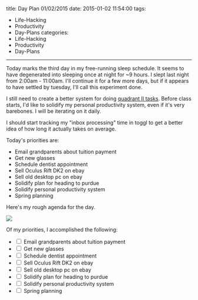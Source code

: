 title: Day Plan 01/02/2015
date: 2015-01-02 11:54:00
tags:
  - Life-Hacking
  - Productivity
  - Day-Plans
categories:
  - Life-Hacking
  - Productivity
  - Day-Plans
---

Today marks the third day in my free-running sleep schedule. It seems to have degenerated into sleeping once at night for ~9 hours. I slept last night from 2:00am - 11:00am. I'll continue it for a few more days, but if it appears to have settled by tuesday, I'll call this experiment done.

I still need to create a better system for doing [quadrant II tasks](/urgency-importance-matrix). Before class starts, I'd like to solidify my personal productivity system, even if it's very barebones. I will be iterating on it daily.

I should start tracking my "inbox processing" time in toggl to get a better idea of how long it actually takes on average.

Today's priorities are:
- Email grandparents about tuition payment
- Get new glasses
- Schedule dentist appointment
- Sell Oculus Rift DK2 on ebay
- Sell old desktop pc on ebay
- Solidify plan for heading to purdue
- Solidify personal productivity system
- Spring planning

Here's my rough agenda for the day.

![](/images/google-calendar-agenda-2016-01-02.png)

Of my priorities, I accomplished the following:
- <input type="checkbox"> Email grandparents about tuition payment
- <input type="checkbox"> Get new glasses
- <input type="checkbox"> Schedule dentist appointment
- <input type="checkbox"> Sell Oculus Rift DK2 on ebay
- <input type="checkbox"> Sell old desktop pc on ebay
- <input type="checkbox"> Solidify plan for heading to purdue
- <input type="checkbox"> Solidify personal productivity system
- <input type="checkbox"> Spring planning

